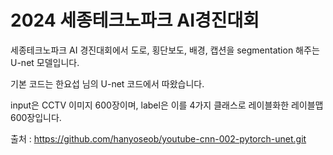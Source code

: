 # 2024 세종테크노파크 AI경진대회
세종테크노파크 AI 경진대회에서 도로, 횡단보도, 배경, 캡션을 segmentation 해주는 U-net 모델입니다. 

기본 코드는 한요섭 님의 U-net 코드에서 따왔습니다.

input은 CCTV 이미지 600장이며, label은 이를 4가지 클래스로 레이블화한 레이블맵 600장입니다.

출처 : https://github.com/hanyoseob/youtube-cnn-002-pytorch-unet.git
